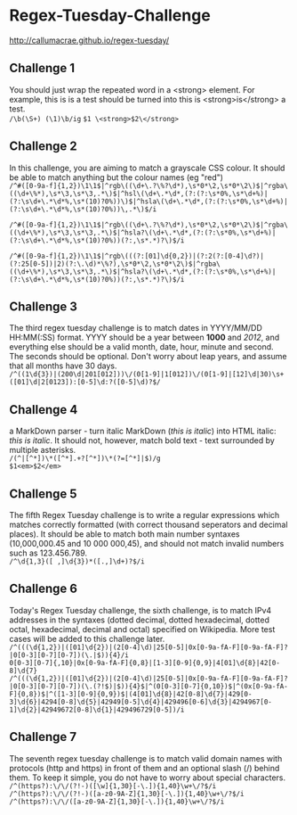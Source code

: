 # Regex-Tuesday-Challenge
http://callumacrae.github.io/regex-tuesday/

## Challenge 1
You should just wrap the repeated word in a \<strong> element. For example, this is is a test should be turned into this is \<strong>is\</strong> a test.  
`/\b(\S+) (\1)\b/ig`
`$1 \<strong>$2\</strong>`

## Challenge 2
In this challenge, you are aiming to match a grayscale CSS colour. It should be able to match anything but the colour names (eg "red")  
`/^#([0-9a-f]{1,2})\1\1$|^rgb\((\d+\.?\%?\d*),\s*0*\2,\s*0*\2\)$|^rgba\((\d+\%*),\s*\3,\s*\3,.*\)$|^hsl\(\d+\.*\d*,(?:(?:\s*0%,\s*\d+%)|(?:\s\d+\.*\d*%,\s*(10)?0%))\)$|^hsla\(\d+\.*\d*,(?:(?:\s*0%,\s*\d+%)|(?:\s\d+\.*\d*%,\s*(10)?0%))\,.*\)$/i `

`/^#([0-9a-f]{1,2})\1\1$|^rgb\((\d+\.?\%?\d*),\s*0*\2,\s*0*\2\)$|^rgba\((\d+\%*),\s*\3,\s*\3,.*\)$|^hsla?\(\d+\.*\d*,(?:(?:\s*0%,\s*\d+%)|(?:\s\d+\.*\d*%,\s*(10)?0%))(?:,\s*.*)?\)$/i`

`/^#([0-9a-f]{1,2})\1\1$|^rgb\(((?:[01]\d{0,2})|(?:2(?:[0-4]\d?)|(?:25[0-5])|2)(?:\.\d)*\%?),\s*0*\2,\s*0*\2\)$|^rgba\((\d+\%*),\s*\3,\s*\3,.*\)$|^hsla?\(\d+\.*\d*,(?:(?:\s*0%,\s*\d+%)|(?:\s\d+\.*\d*%,\s*(10)?0%))(?:,\s*.*)?\)$/i`

## Challenge 3
The third regex tuesday challenge is to match dates in YYYY/MM/DD HH:MM(:SS) format. YYYY should be a year between **1000** and *2012*, and everything else should be a valid month, date, hour, minute and second. The seconds should be optional. Don't worry about leap years, and assume that all months have 30 days.  
`/^((1\d{3})|(200\d|201[012]))\/(0[1-9]|1[012])\/(0[1-9]|[12]\d|30)\s+([01]\d|2[0123]):[0-5]\d:?([0-5]\d)?$/`

## Challenge 4
a MarkDown parser - turn italic MarkDown (*this is italic*) into HTML italic: <em>this is italic</em>. It should not, however, match bold text - text surrounded by multiple asterisks.  
`/(^|[^*])\*([^*].+?[^*])\*(?=[^*]|$)/g`  
`$1<em>$2</em>`

## Challenge 5
The fifth Regex Tuesday challenge is to write a regular expressions which matches correctly formatted (with correct thousand seperators and decimal places). It should be able to match both main number syntaxes (10,000,000.45 and 10 000 000,45), and should not match invalid numbers such as 123.456.789.  
`/^\d{1,3}([ ,]\d{3})*([.,]\d+)?$/i`

## Challenge 6
Today's Regex Tuesday challenge, the sixth challenge, is to match IPv4 addresses in the syntaxes (dotted decimal, dotted hexadecimal, dotted octal, hexadecimal, decimal and octal) specified on Wikipedia. More test cases will be added to this challenge later.  
`/^(((\d{1,2})|([01]\d{2})|(2[0-4]\d)|25[0-5]|0x[0-9a-fA-F][0-9a-fA-F]?|0[0-3][0-7][0-7])(\.|$)){4}/i`  
`0[0-3][0-7]{,10}|0x[0-9a-fA-F]{0,8}|[1-3][0-9]{0,9}|4[01]\d{8}|42[0-8]\d{7}`  
`/^(((\d{1,2})|([01]\d{2})|(2[0-4]\d)|25[0-5]|0x[0-9a-fA-F][0-9a-fA-F]?|0[0-3][0-7][0-7])(\.(?!$)|$)){4}$|^(0[0-3][0-7]{0,10})$|^(0x[0-9a-fA-F]{0,8})$|^([1-3][0-9]{0,9})$|(4[01]\d{8}|42[0-8]\d{7}|429[0-3]\d{6}|4294[0-8]\d{5}|42949[0-5]\d{4}|429496[0-6]\d{3}|4294967[0-1]\d{2}|42949672[0-8]\d{1}|429496729[0-5])/i`

## Challenge 7
The seventh regex tuesday challenge is to match valid domain names with protocols (http and https) in front of them and an optional slash (/) behind them. To keep it simple, you do not have to worry about special characters.  
`/^(https?):\/\/(?!-)([\w]{1,30}[-\.]){1,40}\w+\/?$/i`  
`/^(https?):\/\/(?!-)([a-z0-9A-Z]{1,30}[-\.]){1,40}\w+\/?$/i`  
`/^(https?):\/\/([a-z0-9A-Z]{1,30}[-\.]){1,40}\w+\/?$/i`  

